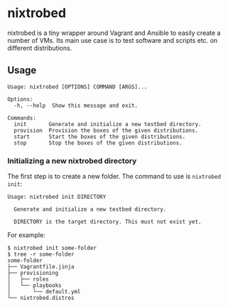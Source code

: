 # nixtrobed
nixtrobed is a tiny wrapper around Vagrant and Ansible to easily create a number of VMs. Its main use case is to test software and scripts etc. on different distributions.

## Usage
```
Usage: nixtrobed [OPTIONS] COMMAND [ARGS]...

Options:
  -h, --help  Show this message and exit.

Commands:
  init       Generate and initialize a new testbed directory.
  provision  Provision the boxes of the given distributions.
  start      Start the boxes of the given distributions.
  stop       Stop the boxes of the given distributions.
```

### Initializing a new nixtrobed directory
The first step is to create a new folder. The command to use is `nixtrobed init`:
```
Usage: nixtrobed init DIRECTORY

  Generate and initialize a new testbed directory.

  DIRECTORY is the target directory. This must not exist yet.
```
For example:
```
$ nixtrobed init some-folder
$ tree -r some-folder 
some-folder
├── Vagrantfile.jinja
├── provisioning
│   ├── roles
│   └── playbooks
│       └── default.yml
└── nixtrobed.distros
```
